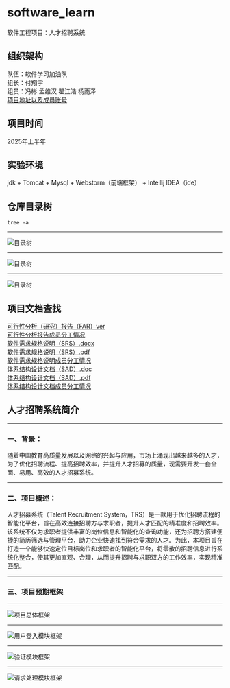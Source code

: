 # software_learn
软件工程项目：人才招聘系统

## 组织架构
队伍：软件学习加油队 \
组长：付翔宇\
组员：冯彬 孟维汉 翟江浩 杨雨泽\
[项目地址以及成员账号](文档/项目地址以及成员账号.txt)

## 项目时间
2025年上半年

## 实验环境
jdk + Tomcat + Mysql + Webstorm（前端框架） + Intellij IDEA（ide）

## 仓库目录树
```
tree -a
```

**** 
![目录树](readme所用图片/目录树-1.png)
**** 
![目录树](readme所用图片/目录树-2.png)
**** 
![目录树](readme所用图片/目录树-3.png)


## 项目文档查找

[可行性分析（研究）报告（FAR）ver](文档/报告/可行性分析(研究)报告(FAR)ver.pdf可行性分析(研究)报告(FAR)ver.pdf) \
[可行性分析报告成员分工情况](文档/报告/成员分工情况（可行性分析报告）.txt)  \
[软件需求规格说明（SRS）.docx](文档/报告/软件需求规格说明(SRS).docx)  \
[软件需求规格说明（SRS）.pdf](文档/报告/软件需求规格说明(SRS).pdf)  \
[软件需求规格说明成员分工情况](文档/报告/成员分工情况（软件需求规格说明）.txt) \
[体系结构设计文档（SAD）.doc](文档/报告/体系结构设计文档(SAD).doc) \
[体系结构设计文档（SAD）.pdf](文档/报告/体系结构设计文档(SAD).pdf) \
[体系结构设计文档成员分工情况](文档/报告/成员分工情况（体系结构设计文档）.txt) 

## 人才招聘系统简介
****
### 一、背景：
  随着中国教育高质量发展以及网络的兴起与应用，市场上涌现出越来越多的人才，为了优化招聘流程、提高招聘效率，并提升人才招募的质量，现需要开发一套全面、易用、高效的人才招募系统。
****
### 二、项目概述：
  人才招募系统（Talent Recruitment System，TRS）是一款用于优化招聘流程的智能化平台，旨在高效连接招聘方与求职者，提升人才匹配的精准度和招聘效率。该系统不仅为求职者提供丰富的岗位信息和智能化的查询功能，还为招聘方搭建便捷的简历筛选与管理平台，助力企业快速找到符合需求的人才。为此，本项目旨在打造一个能够快速定位目标岗位和求职者的智能化平台，将零散的招聘信息进行系统化整合，使其更加直观、合理，从而提升招聘与求职双方的工作效率，实现精准匹配。
****
### 三、项目预期框架
**** 
![项目总体框架](readme所用图片/项目总体框架.png)
****
![用户登入模块框架](readme所用图片/用户登入模块框架.png)
****
![验证模块框架](readme所用图片/验证模块框架.png)
****
![请求处理模块框架](readme所用图片/请求处理模块框架.png)



